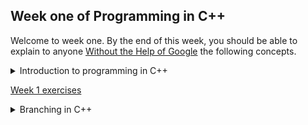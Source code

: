 ## Week one of Programming in C++
Welcome to week one. By the end of this week, you should be able to explain to anyone [Without the Help of Google](https://fs.blog/feynman-learning-technique/?fbclid=IwAR2K5_BGPVo0QjJXkOIIqNsqcXK4lTskPWJvA0asKQIGtCPWaQBdKmj1Ztg) the following concepts.  

<details>
<Summary>Introduction to programming in C++ </summary>
<a href="https://www.techopedia.com/definition/26184/c-plus-plus-programming-language"><p>What is C++</p></a>
<a href="https://www.toppr.com/guides/computer-science/introduction-to-c/getting-started-with-c/structure-of-a-c-program/"><p>The structure of a C++ program </p></a>
<a href="https://www.codecademy.com/resources/docs/cpp/data-types"><p>Data types in C++ </p></a>
<a href="https://www.google.com/search?q=Variables+in+C%2B%2B"><p>Variables in C++ </p></a>
</details>
<a href="../.exercises/week1-exercises.md"><p>Week 1 exercises</p></a>


<details>
<summary>Branching in C++ </summary>
<a href="https://www.tutorialride.com/cpp/decision-making-looping-structure-in-c.htm"><p>Decisions and branching in C++ </p>
</details>